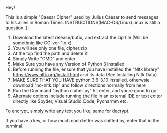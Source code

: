 Hey!


This Is a simple "Caesar Cipher" used by Julius Caesar to send messages to his allies in Roman Times.
INSTRUCTIONS(MAC-OS/Linux(Linux is still a question..):
1. Download the latest release/bufix, and extract the zip file (Will be somethnig like CC-ver-1.x.x)
2. You will see only one file, cipher.zip
3. At the top find the path and delete it
4. Simply Write "CMD" and enter
5. Make Sure you have any Version of Python 3 installed
6. Before running the file, ensure that you have installed the "Nltk library" https://www.nltk.org/install.html and its data (See Installing Nltk Data)
7. MAKE SURE THAT YOU HAVE python 3.6-3.10 installed, otherwsie download "no-nltk.zip" and follow directions normally from here
8. Run the Command "python cipher.py" hit enter, and youre good to go!
9. Alternate options include running the file in an external IDE or text editor directly like Spyder, Visual Studio Code, Pycharmm etc.


To encrypt, simply write any text you like, same for decrypt.


If you have a key, or how much each letter was shifted by, enter that in the terminal.



